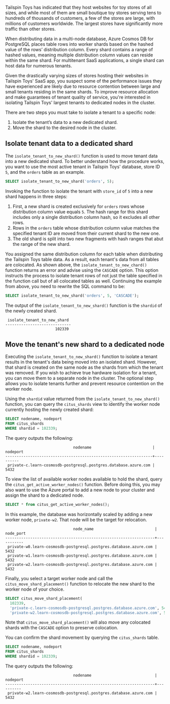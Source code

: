 Tailspin Toys has indicated that they host websites for toy stores of all sizes, and while most of them are small boutique toy stores serving tens to hundreds of thousands of customers, a few of the stores are large, with millions of customers worldwide. The largest stores have significantly more traffic than other stores.

When distributing data in a multi-node database, Azure Cosmos DB for PostgreSQL places table rows into worker shards based on the hashed value of the rows’ distribution column. Every shard contains a range of hashed values, meaning multiple distribution column values can reside within the same shard. For multitenant SaaS applications, a single shard can host data for numerous tenants.

Given the drastically varying sizes of stores hosting their websites in Tailspin Toys' SaaS app, you suspect some of the performance issues they have experienced are likely due to resource contention between large and small tenants residing in the same shards. To improve resource allocation and make guarantees of tenant quality of service, you're interested in isolating Tailspin Toys' largest tenants to dedicated nodes in the cluster.

There are two steps you must take to isolate a tenant to a specific node:

1. Isolate the tenant’s data to a new dedicated shard.
2. Move the shard to the desired node in the cluster.

## Isolate tenant data to a dedicated shard

The `isolate_tenant_to_new_shard()` function is used to move tenant data into a new dedicated shard. To better understand how the procedure works, you want to use the most active tenant in Tailspin Toys' database, store ID `5`, and the `orders` table as an example.

```sql
SELECT isolate_tenant_to_new_shard('orders', 5);
```

Invoking the function to isolate the tenant with `store_id` of `5` into a new shard happens in three steps:

1. First, a new shard is created exclusively for `orders` rows whose distribution column value equals `5`. The hash range for this shard includes only a single distribution column hash, so it excludes all other rows.
2. Rows in the `orders` table whose distribution column value matches the specified tenant ID are moved from their current shard to the new one.
3. The old shard is split into two new fragments with hash ranges that abut the range of the new shard.

You assigned the same distribution column for each table when distributing the Tailspin Toys table data. As a result, each tenant's data from all tables are colocated. As shown above, the `isolate_tenant_to_new_chard()` function returns an error and advise using the `CASCADE` option. This option instructs the process to isolate tenant rows of not just the table specified in the function call but of all colocated tables as well. Continuing the example from above, you need to rewrite the SQL command to be:

```sql
SELECT isolate_tenant_to_new_shard('orders', 5, 'CASCADE');
```

The output of the `isolate_tenant_to_new_shard()` function is the `shardid` of the newly created shard.

```text
 isolate_tenant_to_new_shard 
-----------------------------
                      102339
```

## Move the tenant's new shard to a dedicated node

Executing the `isolate_tenant_to_new_shard()` function to isolate a tenant results in the tenant's data being moved into an isolated shard. However, that shard is created on the same node as the shards from which the tenant was removed. If you wish to achieve true hardware isolation for a tenant, you can move them to a separate node in the cluster. The optional step allows you to isolate tenants further and prevent resource contention on the worker node.

Using the `shardid` value returned from the `isolate_tenant_to_new_shard()` function, you can query the `citus_shards` view to identify the worker node currently hosting the newly created shard:

```sql
SELECT nodename, nodeport
FROM citus_shards
WHERE shardid = 102339;
```

The query outputs the following:

```text
                              nodename                           | nodeport 
-----------------------------------------------------------------+----------
 private-c.learn-cosmosdb-postgresql.postgres.database.azure.com |     5432
```

To view the list of available worker nodes available to hold the shard, query the `citus_get_active_worker_nodes()` function. Before doing this, you may also want to use the Azure portal to add a new node to your cluster and assign the shard to a dedicated node.

```sql
SELECT * from citus_get_active_worker_nodes();
```

In this example, the database was horizontally scaled by adding a new worker node, `private-w2`. That node will be the target for relocation.

```text
                              node_name                           | node_port 
------------------------------------------------------------------+-----------
 private-w0.learn-cosmosdb-postgresql.postgres.database.azure.com |      5432
 private-w1.learn-cosmosdb-postgresql.postgres.database.azure.com |      5432
 private-w2.learn-cosmosdb-postgresql.postgres.database.azure.com |      5432
```

Finally, you select a target worker node and call the `citus_move_shard_placement()` function to relocate the new shard to the worker node of your choice.

```sql
SELECT citus_move_shard_placement(
  102339,
  'private-c.learn-cosmosdb-postgresql.postgres.database.azure.com', 5432,
  'private-w2.learn-cosmosdb-postgresql.postgres.database.azure.com', 5432);
```

Note that `citus_move_shard_placement()` will also move any colocated shards with the `CASCADE` option to preserve colocation.

You can confirm the shard movement by querying the `citus_shards` table.

```sql
SELECT nodename, nodeport
FROM citus_shards
WHERE shardid = 102339;
```

The query outputs the following:

```text
                              nodename                            | nodeport 
------------------------------------------------------------------+----------
 private-w2.learn-cosmosdb-postgresql.postgres.database.azure.com |     5432
```
